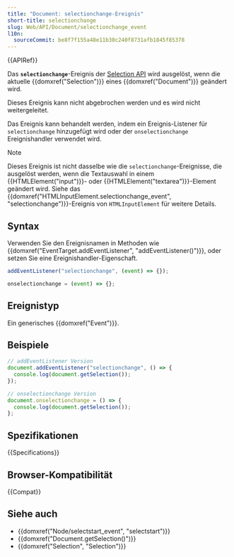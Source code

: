 ```yaml
---
title: "Document: selectionchange-Ereignis"
short-title: selectionchange
slug: Web/API/Document/selectionchange_event
l10n:
  sourceCommit: be8f7f155a48e11b30c240f8731afb1845f85378
---
```


{{APIRef}}

Das **`selectionchange`**-Ereignis der [Selection API](/de/docs/Web/API/Selection) wird ausgelöst, wenn die aktuelle {{domxref("Selection")}} eines {{domxref("Document")}} geändert wird.

Dieses Ereignis kann nicht abgebrochen werden und es wird nicht weitergeleitet.

Das Ereignis kann behandelt werden, indem ein Ereignis-Listener für `selectionchange` hinzugefügt wird oder der `onselectionchange` Ereignishandler verwendet wird.

> [!NOTE]
> Dieses Ereignis ist nicht dasselbe wie die `selectionchange`-Ereignisse, die ausgelöst werden, wenn die Textauswahl in einem {{HTMLElement("input")}}- oder {{HTMLElement("textarea")}}-Element geändert wird. Siehe das {{domxref("HTMLInputElement.selectionchange_event", "selectionchange")}}-Ereignis von `HTMLInputElement` für weitere Details.

## Syntax

Verwenden Sie den Ereignisnamen in Methoden wie {{domxref("EventTarget.addEventListener", "addEventListener()")}}, oder setzen Sie eine Ereignishandler-Eigenschaft.

```js
addEventListener("selectionchange", (event) => {});

onselectionchange = (event) => {};
```

## Ereignistyp

Ein generisches {{domxref("Event")}}.

## Beispiele

```js
// addEventListener Version
document.addEventListener("selectionchange", () => {
  console.log(document.getSelection());
});

// onselectionchange Version
document.onselectionchange = () => {
  console.log(document.getSelection());
};
```

## Spezifikationen

{{Specifications}}

## Browser-Kompatibilität

{{Compat}}

## Siehe auch

- {{domxref("Node/selectstart_event", "selectstart")}}
- {{domxref("Document.getSelection()")}}
- {{domxref("Selection", "Selection")}}
